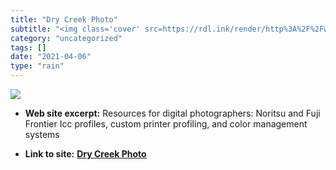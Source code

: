 ```yaml
---
title: "Dry Creek Photo"
subtitle: "<img class='cover' src=https://rdl.ink/render/http%3A%2F%2Fwww.drycreekphoto.com%2Findex.html>"
category: "uncategorized"
tags: []
date: "2021-04-06"
type: "rain"
---
```

<img class="cover" src=https://rdl.ink/render/http%3A%2F%2Fwww.drycreekphoto.com%2Findex.html>



* **Web site excerpt:** Resources for digital photographers: Noritsu and Fuji Frontier Icc profiles, custom printer profiling, and color management systems

* **Link to site:** **[Dry Creek Photo](http://www.drycreekphoto.com/index.html)**